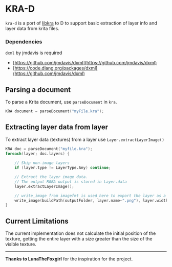 # KRA-D
`kra-d` is a port of [libkra](https://github.com/2shady4u/libkra) to D to support basic extraction of layer info and layer data from krita files.

### Dependencies

`dxml` by jmdavis is required

- [https://github.com/jmdavis/dxml](https://github.com/jmdavis/dxml)
- [https://code.dlang.org/packages/dxml](https://github.com/jmdavis/dxml)

## Parsing a document
To parse a Krita document, use `parseDocument` in `kra`.
```d
KRA document = parseDocument("myFile.kra");
```

## Extracting layer data from layer
To extract layer data (textures) from a layer use `Layer.extractLayerImage()`
```d
KRA doc = parseDocument("myfile.kra");
foreach(layer; doc.layers) {
    
    // Skip non-image layers
    if (layer.type != LayerType.Any) continue;

    // Extract the layer image data.
    // The output RGBA output is stored in Layer.data
    layer.extractLayerImage();

    // write_image from imagefmt is used here to export the layer as a PNG
    write_image(buildPath(outputFolder, layer.name~".png"), layer.width, layer.height, layer.data, 4);
}
```
## Current Limitations
The current implementation does not calculate the initial position of the texture, getting the entire layer with a size greater than the size of the visible texture.

---

**Thanks to LunaTheFoxgirl** for the inspiration for the project.
